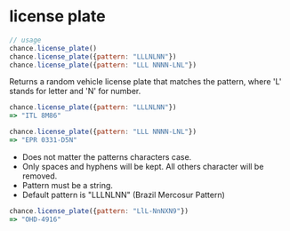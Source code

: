 # license plate

```js
// usage
chance.license_plate()
chance.license_plate({pattern: "LLLNLNN"})
chance.license_plate({pattern: "LLL NNNN-LNL"})
```

Returns a random vehicle license plate that matches the pattern, where 'L' stands for letter and 'N' for number.

```js
chance.license_plate({pattern: "LLLNLNN"})
=> "ITL 8M86"
```

```js
chance.license_plate({pattern: "LLL NNNN-LNL"})
=> "EPR 0331-D5N"
```

- Does not matter the patterns characters case.
- Only spaces and hyphens will be kept. All others character will be removed.
- Pattern must be a string.
- Default pattern is "LLLNLNN" (Brazil Mercosur Pattern)

```js
chance.license_plate({pattern: "LlL-NnNXN9"})
=> "OHD-4916"
```
